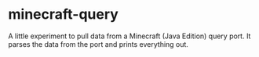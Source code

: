 # minecraft-query

A little experiment to pull data from a Minecraft (Java Edition) query port. It parses the data from the port and prints everything out.
